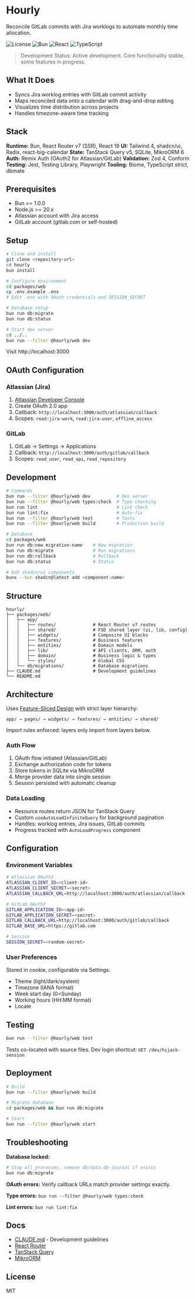 # Hourly

Reconcile GitLab commits with Jira worklogs to automate monthly time allocation.

![License](https://img.shields.io/badge/license-MIT-blue.svg)
![Bun](https://img.shields.io/badge/bun-latest-black)
![React](https://img.shields.io/badge/react-19-blue)
![TypeScript](https://img.shields.io/badge/typescript-5.x-blue)

> Development Status: Active development. Core functionality stable, some features in progress.

## What It Does

- Syncs Jira worklog entries with GitLab commit activity
- Maps reconciled data onto a calendar with drag-and-drop editing
- Visualizes time distribution across projects
- Handles timezone-aware time tracking

## Stack

**Runtime:** Bun, React Router v7 (SSR), React 19
**UI:** Tailwind 4, shadcn/ui, Radix, react-big-calendar
**State:** TanStack Query v5, SQLite, MikroORM 6
**Auth:** Remix Auth (OAuth2 for Atlassian/GitLab)
**Validation:** Zod 4, Conform
**Testing:** Jest, Testing Library, Playwright
**Tooling:** Biome, TypeScript strict, dbmate

## Prerequisites

- Bun >= 1.0.0
- Node.js >= 20.x
- Atlassian account with Jira access
- GitLab account (gitlab.com or self-hosted)

## Setup

```bash
# Clone and install
git clone <repository-url>
cd hourly
bun install

# Configure environment
cd packages/web
cp .env.example .env
# Edit .env with OAuth credentials and SESSION_SECRET

# Database setup
bun run db:migrate
bun run db:status

# Start dev server
cd ../..
bun run --filter @hourly/web dev
```

Visit http://localhost:3000

## OAuth Configuration

### Atlassian (Jira)

1. [Atlassian Developer Console](https://developer.atlassian.com/console/myapps/)
2. Create OAuth 2.0 app
3. Callback: `http://localhost:3000/auth/atlassian/callback`
4. Scopes: `read:jira-work`, `read:jira-user`, `offline_access`

### GitLab

1. GitLab → Settings → Applications
2. Callback: `http://localhost:3000/auth/gitlab/callback`
3. Scopes: `read_user`, `read_api`, `read_repository`

## Development

```bash
# Commands
bun run --filter @hourly/web dev          # Dev server
bun run --filter @hourly/web types:check  # Type checking
bun run lint                              # Lint check
bun run lint:fix                          # Auto-fix
bun run --filter @hourly/web test         # Tests
bun run --filter @hourly/web build        # Production build

# Database
cd packages/web
bun run db:new migration-name    # New migration
bun run db:migrate               # Run migrations
bun run db:rollback              # Rollback
bun run db:status                # Status

# Add shadcn/ui components
bunx --bun shadcn@latest add <component-name>
```

## Structure

```
hourly/
├── packages/web/
│   ├── app/
│   │   ├── routes/              # React Router v7 routes
│   │   ├── shared/              # FSD shared layer (ui, lib, config)
│   │   ├── widgets/             # Composite UI blocks
│   │   ├── features/            # Business features
│   │   ├── entities/            # Domain models
│   │   ├── lib/                 # API clients, ORM, auth
│   │   ├── domain/              # Business logic & types
│   │   └── styles/              # Global CSS
│   └── db/migrations/           # Database migrations
├── CLAUDE.md                    # Development guidelines
└── README.md
```

## Architecture

Uses [Feature-Sliced Design](https://feature-sliced.design/) with strict layer hierarchy:

```
app/ → pages/ → widgets/ → features/ → entities/ → shared/
```

Import rules enforced: layers only import from layers below.

### Auth Flow

1. OAuth flow initiated (Atlassian/GitLab)
2. Exchange authorization code for tokens
3. Store tokens in SQLite via MikroORM
4. Merge provider data into single session
5. Session persisted with automatic cleanup

### Data Loading

- Resource routes return JSON for TanStack Query
- Custom `useAutoLoadInfiniteQuery` for background pagination
- Handles: worklog entries, Jira issues, GitLab commits
- Progress tracked with `AutoLoadProgress` component

## Configuration

### Environment Variables

```bash
# Atlassian OAuth2
ATLASSIAN_CLIENT_ID=<client-id>
ATLASSIAN_CLIENT_SECRET=<secret>
ATLASSIAN_CALLBACK_URL=http://localhost:3000/auth/atlassian/callback

# GitLab OAuth2
GITLAB_APPLICATION_ID=<app-id>
GITLAB_APPLICATION_SECRET=<secret>
GITLAB_CALLBACK_URL=http://localhost:3000/auth/gitlab/callback
GITLAB_BASE_URL=https://gitlab.com

# Session
SESSION_SECRET=<random-secret>
```

### User Preferences

Stored in cookie, configurable via Settings:

- Theme (light/dark/system)
- Timezone (IANA format)
- Week start day (0=Sunday)
- Working hours (HH:MM format)
- Locale

## Testing

```bash
bun run --filter @hourly/web test
```

Tests co-located with source files. Dev login shortcut: `GET /dev/hijack-session`

## Deployment

```bash
# Build
bun run --filter @hourly/web build

# Migrate database
cd packages/web && bun run db:migrate

# Start
bun run --filter @hourly/web start
```

## Troubleshooting

**Database locked:**
```bash
# Stop all processes, remove db/data.db-journal if exists
bun run db:migrate
```

**OAuth errors:** Verify callback URLs match provider settings exactly.

**Type errors:** `bun run --filter @hourly/web types:check`

**Lint errors:** `bun run lint:fix`

## Docs

- [CLAUDE.md](./CLAUDE.md) - Development guidelines
- [React Router](https://reactrouter.com/)
- [TanStack Query](https://tanstack.com/query)
- [MikroORM](https://mikro-orm.io/)

## License

MIT
